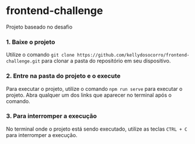 # frontend-challenge

Projeto baseado no desafio 

### 1. Baixe o projeto

Utilize o comando `git clone https://github.com/kellydosocorro/frontend-challenge.git` para clonar a pasta do repositório em seu dispositivo.

### 2. Entre na pasta do projeto e o execute

Para executar o projeto, utilize o comando  `npm run serve` para executar o projeto. Abra qualquer um dos links que aparecer no terminal após o comando.


### 3. Para interromper a execução

No terminal onde o projeto está sendo executado, utilize as teclas `CTRL + C` para interromper a execução.